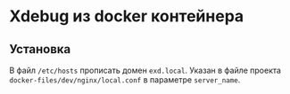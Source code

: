 # Xdebug из docker контейнера

## Установка

В файл `/etc/hosts` прописать домен `exd.local`.
Указан в файле проекта `docker-files/dev/nginx/local.conf` в параметре `server_name`.